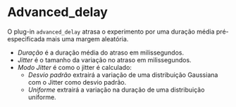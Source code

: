 # Advanced_delay

O plug-in `advanced_delay` atrasa o experimento por uma duração média pré-especificada mais uma margem aleatória.

- *Duração* é a duração média do atraso em milissegundos.
- *Jitter* é o tamanho da variação no atraso em milissegundos.
- *Modo Jitter* é como o jitter é calculado:
	- *Desvio padrão* extrairá a variação de uma distribuição Gaussiana com o Jitter como desvio padrão.
	- *Uniforme* extrairá a variação na duração de uma distribuição uniforme.